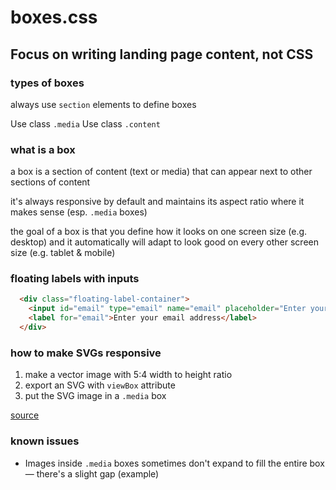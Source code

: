 # boxes.css 

## Focus on writing landing page content, not CSS

### types of boxes

always use `section` elements to define boxes

Use class `.media`
Use class `.content`

### what is a box

a box is a section of content (text or media) that can appear next to other sections of content

it's always responsive by default and maintains its aspect ratio where it makes sense (esp. `.media` boxes)

the goal of a box is that you define how it looks on one screen size (e.g. desktop) and it automatically will adapt to look good on every other screen size (e.g. tablet & mobile)

### floating labels with inputs

```html
  <div class="floating-label-container">
    <input id="email" type="email" name="email" placeholder="Enter your email address">
    <label for="email">Enter your email address</label>
  </div>
```

### how to make SVGs responsive

1. make a vector image with 5:4 width to height ratio
2. export an SVG with `viewBox` attribute
3. put the SVG image in a `.media` box

[source](https://stackoverflow.com/questions/19484707/how-can-i-make-an-svg-scale-with-its-parent-container)


### known issues

* Images inside `.media` boxes sometimes don't expand to fill the entire box — there's a slight gap (example)